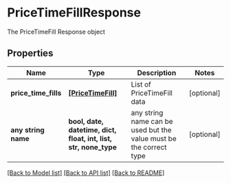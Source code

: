 # PriceTimeFillResponse

The PriceTimeFill Response object

## Properties
Name | Type | Description | Notes
------------ | ------------- | ------------- | -------------
**price_time_fills** | [**[PriceTimeFill]**](PriceTimeFill.md) | List of PriceTimeFill data | [optional] 
**any string name** | **bool, date, datetime, dict, float, int, list, str, none_type** | any string name can be used but the value must be the correct type | [optional]

[[Back to Model list]](../README.md#documentation-for-models) [[Back to API list]](../README.md#documentation-for-api-endpoints) [[Back to README]](../README.md)


